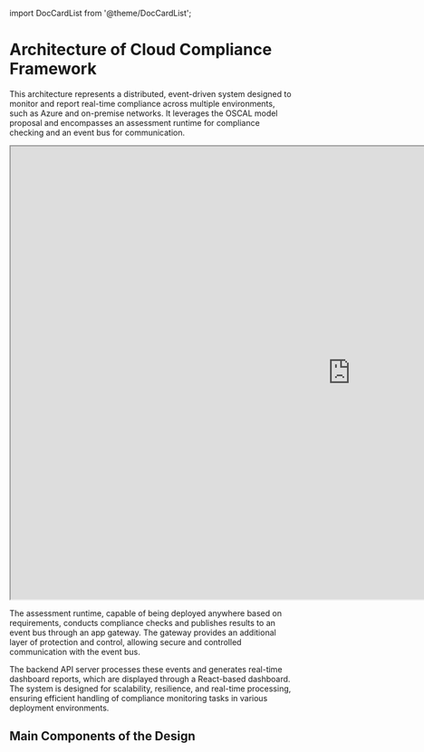 import DocCardList from '@theme/DocCardList';

# Architecture of Cloud Compliance Framework

This architecture represents a distributed, event-driven system designed to monitor and report real-time compliance across multiple environments, such as Azure and on-premise networks. It leverages the OSCAL model proposal and encompasses an assessment runtime for compliance checking and an event bus for communication.

<iframe src="https://s.icepanel.io/XZjDErdNZMZBJ0/u5kW" height="800" width="1200" title="Compliance Framework Architecture" style={{borderRadius: '16px', border: 'none'}}></iframe>

The assessment runtime, capable of being deployed anywhere based on requirements, conducts compliance checks and publishes results to an event bus through an app gateway. The gateway provides an additional layer of protection and control, allowing secure and controlled communication with the event bus.

The backend API server processes these events and generates real-time dashboard reports, which are displayed through a React-based dashboard. The system is designed for scalability, resilience, and real-time processing, ensuring efficient handling of compliance monitoring tasks in various deployment environments.

## Main Components of the Design

<DocCardList />
